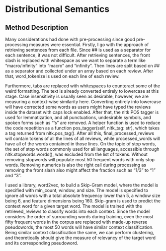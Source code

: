 # Distributional Semantics

## Method Description
Many considerations had done with pre-processing since good pre-processing measures were essential. Firstly, I go with the approach of retrieving sentences from each file. Since ## is used as a separator for each sentence, it was not difficult. After retrieving sentences, the front slash is replaced with whitespace as we want to separate a term like “macro/infinity” into “macro” and “infinity”. Then lines are split based on ## as a separator and collected under an array based on each review. After that, word_tokenize is used on each line of each review.

Furthermore, tabs are replaced with whitespaces to counteract some of the weird formatting. The text is already converted entirely to lowercase at this stage. Case insensitivity is usually seen as desirable, however, we are measuring a context-wise similarity here. Converting entirely into lowercase will have corrected some words as users might have typed the reviews inside the dataset with caps lock enabled.
After that, the nltk POS tagger is used for lemmatization, and all punctuations, undesirable symbols, and spoken forms such as “‘s” are removed. A helper function is used to reduce the code repetition as a function pos_tagger(self, nltk_tag: str), which takes a tag returned from nltk.pos_tag(). After all this, final_processed_reviews will contain tokens of all the lines of all reviews, while processed_words will have all of the words contained in those lines. On the topic of stop words, the set of stop words commonly used for all languages, accessible through nltk.stopwords.words(), was excluded from the list of tokens. Without removing stopwords will populate most 50 frequent words with only stop words. Removing numerics is also the right call during processing as removing the front slash also might affect the fraction such as “1/3” to “1” and “3”.

I used a library, word2vec, to build a Skip-Gram model, where the model is specified with min_count, window, and size. The model is specified to ignore all words with a total absolute frequency lower than 5, a window size being 6, and feature dimensions being 160. Skip-gram is used to predict the context word for a given target word. The model is trained with the retrieved_reviews to classify words into each context. Since the model considers the order of surrounding words during training, even the most fifty frequent words in the corpus are replaced with made-up reverse pseudowords, the most 50 words will have similar context classification. Being similar context classification the same, we can perform clustering, and theoretically should give the measure of relevancy of the target word and its corresponding pseudoword.
